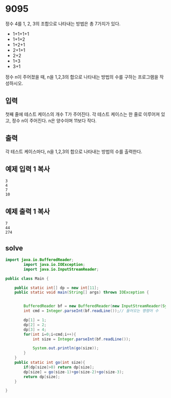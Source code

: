 # 9095

정수 4를 1, 2, 3의 조합으로 나타내는 방법은 총 7가지가 있다.

- 1+1+1+1
- 1+1+2
- 1+2+1
- 2+1+1
- 2+2
- 1+3
- 3+1

정수 n이 주어졌을 때, n을 1,2,3의 합으로 나타내는 방법의 수를 구하는 프로그램을 작성하시오.

## 입력

첫째 줄에 테스트 케이스의 개수 T가 주어진다. 각 테스트 케이스는 한 줄로 이루어져 있고, 정수 n이 주어진다. n은 양수이며 11보다 작다.

## 출력

각 테스트 케이스마다, n을 1,2,3의 합으로 나타내는 방법의 수를 출력한다.

## 예제 입력 1 복사

```
3
4
7
10
```

## 예제 출력 1 복사

```
7
44
274
```

## solve

```java
import java.io.BufferedReader;
        import java.io.IOException;
        import java.io.InputStreamReader;

public class Main {

    public static int[] dp = new int[11];
    public static void main(String[] args) throws IOException {


        BufferedReader bf = new BufferedReader(new InputStreamReader(System.in)); // 키보드 입력
        int cmd = Integer.parseInt(bf.readLine());// 들어오는 명령어 수

        dp[1] = 1;
        dp[2] = 2;
        dp[3] = 4;
        for(int i=0;i<cmd;i++){
            int size = Integer.parseInt(bf.readLine());

            System.out.println(go(size));
        }
    }
    public static int go(int size){
        if(dp[size]>0) return dp[size];
        dp[size] = go(size-1)+go(size-2)+go(size-3);
        return dp[size];
    }

}


```

